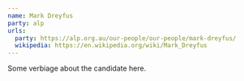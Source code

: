 ```yaml
---
name: Mark Dreyfus
party: alp
urls:
  party: https://alp.org.au/our-people/our-people/mark-dreyfus/
  wikipedia: https://en.wikipedia.org/wiki/Mark_Dreyfus
---
```

Some verbiage about the candidate here.
